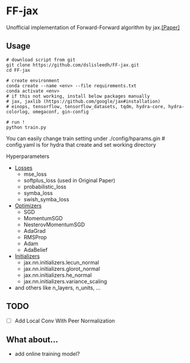 # FF-jax

Unofficial implementation of Forward-Forward algorithm by jax.[[Paper]](https://arxiv.org/abs/2212.13345)  


## Usage
```shell
# download script from git
git clone https://github.com/dslisleedh/FF-jax.git
cd FF-jax

# create environment
conda create --name <env> --file requirements.txt
conda activate <env>
# if this not working, install below packages manually  
# jax, jaxlib (https://github.com/google/jax#installation)  
# einops, tensorflow, tensorflow_datasets, tqdm, hydra-core, hydra-colorlog, omegaconf, gin-config  

# run ! 
python train.py
```

You can easily change train setting under ./config/hparams.gin  # config.yaml is for hydra that create and set working directory 


Hyperparameters
 - [Losses](https://github.com/dslisleedh/FF-jax/blob/master/src/losses.py)
   - mse_loss
   - softplus_loss (used in Original Paper)
   - probabilistic_loss
   - symba_loss
   - swish_symba_loss
 - [Optimizers](https://github.com/dslisleedh/FF-jax/blob/master/src/optimizers.py)
   - SGD
   - MomentumSGD
   - NesterovMomentumSGD
   - AdaGrad
   - RMSProp
   - Adam
   - AdaBelief
 - [Initializers](https://github.com/dslisleedh/FF-jax/blob/85d44df5a6a3ddf646229d9a84600e9b33735d32/src/utils.py#L15)
   - jax.nn.initializers.lecun_normal
   - jax.nn.initializers.glorot_normal
   - jax.nn.initializers.he_normal
   - jax.nn.initializers.variance_scaling
 - and others like n_layers, n_units, ...


## TODO
 - [ ] Add Local Conv With Peer Normalization

## What about...
 - add online training model?